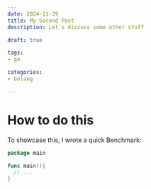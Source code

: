 ```yaml
---
date: 2024-11-29
title: My Second Post
description: Let's discuss some other stuff

draft: true

tags:
- go

categories:
- Golang

---
```


# How to do this

To showcase this, I wrote a quick Benchmark:

```go
package main

func main(){
  // ...
}
```
